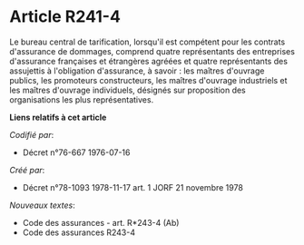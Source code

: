 # Article R241-4

Le bureau central de tarification, lorsqu'il est compétent pour les contrats d'assurance de dommages, comprend quatre
représentants des entreprises d'assurance françaises et étrangères agréées et quatre représentants des assujettis à
l'obligation d'assurance, à savoir : les maîtres d'ouvrage publics, les promoteurs constructeurs, les maîtres d'ouvrage
industriels et les maîtres d'ouvrage individuels, désignés sur proposition des organisations les plus représentatives.

**Liens relatifs à cet article**

_Codifié par_:

  - Décret n°76-667 1976-07-16

_Créé par_:

  - Décret n°78-1093 1978-11-17 art. 1 JORF 21 novembre 1978

_Nouveaux textes_:

  - Code des assurances - art. R*243-4 (Ab)
  - Code des assurances R243-4
